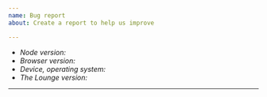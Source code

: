 ```yaml
---
name: Bug report
about: Create a report to help us improve

---
```


<!-- Have a question? Join #thelounge on freenode -->

* *Node version:* 
* *Browser version:* 
* *Device, operating system:* 
* *The Lounge version:* 

---
